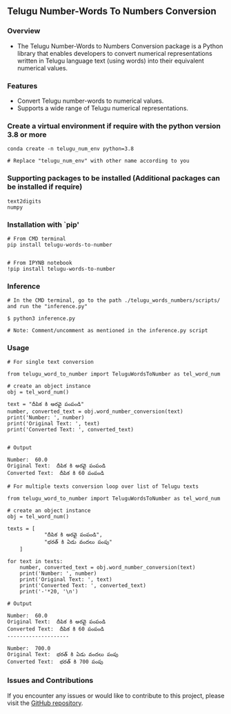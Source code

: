 ## Telugu Number-Words To Numbers Conversion

### Overview
- The Telugu Number-Words to Numbers Conversion package is a Python library that enables developers to convert numerical representations written in Telugu language text (using words) into their equivalent numerical values.

### Features
- Convert Telugu number-words to numerical values.
- Supports a wide range of Telugu numerical representations.

### Create a virtual environment if require with the python version 3.8 or more
```
conda create -n telugu_num_env python=3.8

# Replace "telugu_num_env" with other name according to you
```

### Supporting packages to be installed (Additional packages can be installed if require)
```
text2digits
numpy
```

### Installation with `pip'
```
# From CMD terminal
pip install telugu-words-to-number


# From IPYNB notebook
!pip install telugu-words-to-number
```

### Inference
```
# In the CMD terminal, go to the path ./telugu_words_numbers/scripts/ and run the "inference.py"

$ python3 inference.py

# Note: Comment/uncomment as mentioned in the inference.py script
```

### Usage

```
# For single text conversion

from telugu_word_to_number import TeluguWordsToNumber as tel_word_num

# create an object instance
obj = tel_word_num()

text = "దీపిక కి అరవై పంపండి"
number, converted_text = obj.word_number_conversion(text)
print('Number: ', number)
print('Original Text: ', text)
print('Converted Text: ', converted_text)


# Output

Number:  60.0
Original Text:  దీపిక కి అరవై పంపండి
Converted Text:  దీపిక కి 60 పంపండి
```
```
# For multiple texts conversion loop over list of Telugu texts

from telugu_word_to_number import TeluguWordsToNumber as tel_word_num

# create an object instance
obj = tel_word_num()

texts = [
            "దీపిక కి అరవై పంపండి",
            "భరత్ కి ఏడు వందలు పంపు"
    ]

for text in texts:
    number, converted_text = obj.word_number_conversion(text)
    print('Number: ', number)
    print('Original Text: ', text)
    print('Converted Text: ', converted_text)
    print('-'*20, '\n')

# Output

Number:  60.0
Original Text:  దీపిక కి అరవై పంపండి
Converted Text:  దీపిక కి 60 పంపండి
-------------------- 

Number:  700.0
Original Text:  భరత్ కి ఏడు వందలు పంపు
Converted Text:  భరత్ కి 700 పంపు

```

### Issues and Contributions
If you encounter any issues or would like to contribute to this project, please visit the [GitHub repository](https://github.com/Sandeep-Panchal/telugu-word-to-number-conversion/tree/main).

